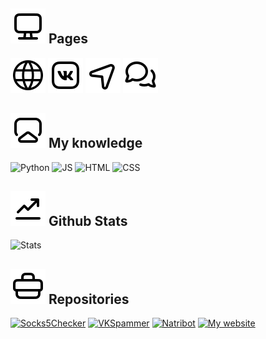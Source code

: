## ![ladno](https://raw.githubusercontent.com/VKCOM/icons/master/src/svg/28/computer_outline_28.svg) Pages
  [![Website](https://raw.githubusercontent.com/VKCOM/icons/master/src/svg/28/globe_outline_28.svg)](http://d4n13l3k00.ml)
  [![VK](https://raw.githubusercontent.com/VKCOM/icons/master/src/svg/28/logo_vk_outline_28.svg)](https://vk.com/the_doshik)
  [![Telegram](https://raw.githubusercontent.com/VKCOM/icons/master/src/svg/28/location_outline_28.svg)](https://t.me/d4n13l3k00)
  [![Telegram Chat](https://raw.githubusercontent.com/VKCOM/icons/master/src/svg/28/chats_outline_28.svg)](https://t.me/dekftgchat)

## ![ladno](https://raw.githubusercontent.com/VKCOM/icons/master/src/svg/28/airplay_video_outline_28.svg) My knowledge
![Python](https://rf0x3d.su/maybe_assets/language-python.png)
![JS](https://rf0x3d.su/maybe_assets/language-javascript.png)
![HTML](https://rf0x3d.su/maybe_assets/language-html5.png)
![CSS](https://rf0x3d.su/maybe_assets/language-css3.png)


## ![ladno](https://raw.githubusercontent.com/VKCOM/icons/master/src/svg/28/statistics_outline_28.svg) Github Stats
![Stats](https://github-readme-stats.vercel.app/api?username=Daniel3k00&show_icons=true&theme=vue)

## ![ladno](https://raw.githubusercontent.com/VKCOM/icons/master/src/svg/28/work_outline_28.svg) Repositories
[![Socks5Checker](https://github-readme-stats.vercel.app/api/pin/?username=Daniel3k00&repo=PRNKBT&show_owner=true&theme=vue)](https://github.com/Daniel3k00/PRNKBT)
[![VKSpammer](https://github-readme-stats.vercel.app/api/pin/?username=Daniel3k00&repo=telegraph-parser&show_owner=true&theme=vue)](https://github.com/Daniel3k00/telegraph-parser)
[![Natribot](https://github-readme-stats.vercel.app/api/pin/?username=Daniel3k00&repo=EliteHack&show_owner=true&theme=vue)](https://github.com/Daniel3k00/EliteHack)
[![My website](https://github-readme-stats.vercel.app/api/pin/?username=Daniel3k00&repo=nekoslife&show_owner=true&theme=vue)](https://github.com/Daniel3k00/nekoslife) 
